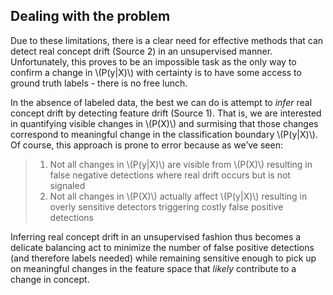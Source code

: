 ## Dealing with the problem

Due to these limitations, there is a clear need for effective methods that can detect real concept drift (Source 2) in an unsupervised manner. Unfortunately, this proves to be an impossible task as the only way to confirm a change in \\(P(y|X)\\) with certainty is to have some access to ground truth labels - there is no free lunch. 

In the absence of labeled data, the best we can do is attempt to _infer_ real concept drift by detecting feature drift (Source 1). That is, we are interested in quantifying visible changes in \\(P(X)\\) and surmising that those changes correspond to meaningful change in the classification boundary \\(P(y|X)\\). Of course, this approach is prone to error because as we’ve seen:
>1. Not all changes in \\(P(y|X)\\) are visible from \\(P(X)\\) resulting in false negative detections where real drift occurs but is not signaled
>2. Not all changes in \\(P(X)\\) actually affect \\(P(y|X)\\) resulting in overly sensitive detectors triggering costly false positive detections

Inferring real concept drift in an unsupervised fashion thus becomes a delicate balancing act to minimize the number of false positive detections (and therefore labels needed) while remaining sensitive enough to pick up on meaningful changes in the feature space that _likely_ contribute to a change in concept.